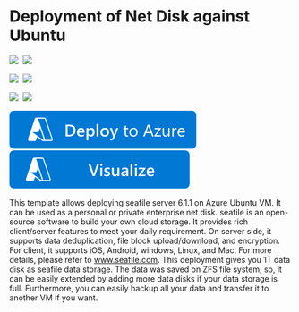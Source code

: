 # Deployment of Net Disk against Ubuntu 

<IMG SRC="https://azurequickstartsservice.blob.core.windows.net/badges/ubuntu-netdisk-setup/PublicLastTestDate.svg" />&nbsp;
<IMG SRC="https://azurequickstartsservice.blob.core.windows.net/badges/ubuntu-netdisk-setup/PublicDeployment.svg" />&nbsp;

<IMG SRC="https://azurequickstartsservice.blob.core.windows.net/badges/ubuntu-netdisk-setup/FairfaxLastTestDate.svg" />&nbsp;
<IMG SRC="https://azurequickstartsservice.blob.core.windows.net/badges/ubuntu-netdisk-setup/FairfaxDeployment.svg" />&nbsp;

<IMG SRC="https://azurequickstartsservice.blob.core.windows.net/badges/ubuntu-netdisk-setup/BestPracticeResult.svg" />&nbsp;
<IMG SRC="https://azurequickstartsservice.blob.core.windows.net/badges/ubuntu-netdisk-setup/CredScanResult.svg" />&nbsp;

<a href="https://portal.azure.com/#create/Microsoft.Template/uri/https%3A%2F%2Fraw.githubusercontent.com%2FAzure%2Fazure-quickstart-templates%2Fmaster%2Fubuntu-netdisk-setup%2Fazuredeploy.json" target="_blank">
    <img src="https://raw.githubusercontent.com/Azure/azure-quickstart-templates/master/1-CONTRIBUTION-GUIDE/images/deploytoazure.svg"/>
</a>
<a href="http://armviz.io/#/?load=https%3A%2F%2Fraw.githubusercontent.com%2FAzure%2Fazure-quickstart-templates%2Fmaster%2Fubuntu-netdisk-setup%2Fazuredeploy.json" target="_blank">
    <img src="https://raw.githubusercontent.com/Azure/azure-quickstart-templates/master/1-CONTRIBUTION-GUIDE/images/visualizebutton.svg"/>
</a>


This template allows deploying seafile server 6.1.1 on Azure Ubuntu VM. It can be used as a personal or private enterprise net disk. seafile is an open-source software to build your own cloud storage. It provides rich client/server features to meet your daily requirement. On server side, it supports data deduplication, file block upload/download, and encryption. For client, it supports iOS, Android, windows, Linux, and Mac. For more details, please refer to www.seafile.com. This deployment gives you 1T data disk as seafile data storage. The data was saved on ZFS file system, so, it can be easily extended by adding more data disks if your data storage is full. Furthermore, you can easily backup all your data and transfer it to another VM if you want.

